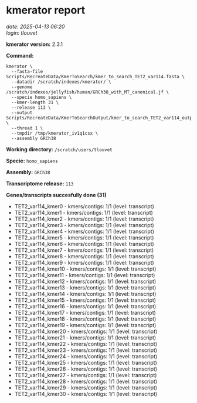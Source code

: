 # kmerator report
*date: 2025-04-13 06:20*  
*login: tlouvet*

**kmerator version:** 2.3.1

**Command:**

```
kmerator \
  --fasta-file Scripts/RecreateData/KmerToSearch/kmer_to_search_TET2_var114.fasta \
  --datadir /scratch/indexes/kmerator/ \
  --genome /scratch/indexes/jellyfish/human/GRCh38_with_MT_canonical.jf \
  --specie homo_sapiens \
  --kmer-length 31 \
  --release 113 \
  --output Scripts/RecreateData/KmerToSearchOutput/kmer_to_search_TET2_var114_output \
  --thread 1 \
  --tmpdir /tmp/kmerator_iv1q1csx \
  --assembly GRCh38
```

**Working directory:** `/scratch/users/tlouvet`

**Specie:** `homo_sapiens`

**Assembly:** `GRCh38`

**Transcriptome release:** `113`

**Genes/transcripts succesfully done (31)**

- TET2_var114_kmer0 - kmers/contigs: 1/1 (level: transcript)
- TET2_var114_kmer1 - kmers/contigs: 1/1 (level: transcript)
- TET2_var114_kmer2 - kmers/contigs: 1/1 (level: transcript)
- TET2_var114_kmer3 - kmers/contigs: 1/1 (level: transcript)
- TET2_var114_kmer4 - kmers/contigs: 1/1 (level: transcript)
- TET2_var114_kmer5 - kmers/contigs: 1/1 (level: transcript)
- TET2_var114_kmer6 - kmers/contigs: 1/1 (level: transcript)
- TET2_var114_kmer7 - kmers/contigs: 1/1 (level: transcript)
- TET2_var114_kmer8 - kmers/contigs: 1/1 (level: transcript)
- TET2_var114_kmer9 - kmers/contigs: 1/1 (level: transcript)
- TET2_var114_kmer10 - kmers/contigs: 1/1 (level: transcript)
- TET2_var114_kmer11 - kmers/contigs: 1/1 (level: transcript)
- TET2_var114_kmer12 - kmers/contigs: 1/1 (level: transcript)
- TET2_var114_kmer13 - kmers/contigs: 1/1 (level: transcript)
- TET2_var114_kmer14 - kmers/contigs: 1/1 (level: transcript)
- TET2_var114_kmer15 - kmers/contigs: 1/1 (level: transcript)
- TET2_var114_kmer16 - kmers/contigs: 1/1 (level: transcript)
- TET2_var114_kmer17 - kmers/contigs: 1/1 (level: transcript)
- TET2_var114_kmer18 - kmers/contigs: 1/1 (level: transcript)
- TET2_var114_kmer19 - kmers/contigs: 1/1 (level: transcript)
- TET2_var114_kmer20 - kmers/contigs: 1/1 (level: transcript)
- TET2_var114_kmer21 - kmers/contigs: 1/1 (level: transcript)
- TET2_var114_kmer22 - kmers/contigs: 1/1 (level: transcript)
- TET2_var114_kmer23 - kmers/contigs: 1/1 (level: transcript)
- TET2_var114_kmer24 - kmers/contigs: 1/1 (level: transcript)
- TET2_var114_kmer25 - kmers/contigs: 1/1 (level: transcript)
- TET2_var114_kmer26 - kmers/contigs: 1/1 (level: transcript)
- TET2_var114_kmer27 - kmers/contigs: 1/1 (level: transcript)
- TET2_var114_kmer28 - kmers/contigs: 1/1 (level: transcript)
- TET2_var114_kmer29 - kmers/contigs: 1/1 (level: transcript)
- TET2_var114_kmer30 - kmers/contigs: 1/1 (level: transcript)
